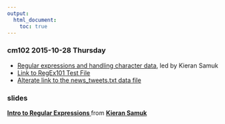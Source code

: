 ```yaml
---
output:
  html_document:
    toc: true
---
```


### cm102 2015-10-28 Thursday

  * [Regular expressions and handling character data](block027_regular-expressions.html), led by Kieran Samuk
  * [Link to RegEx101 Test File](https://regex101.com/r/gZ2uW4/2)
  * [Alterate link to the news_tweets.txt data file](regex_files/news_tweets.txt)

### slides

<script async class="speakerdeck-embed" data-id="b1efa8fafa73417aabe49a020b9e63a7" data-ratio="1.33333333333333" src="//speakerdeck.com/assets/embed.js"></script> <div style="margin-bottom:5px"> <strong> <a href="https://speakerdeck.com/ksamuk/ubc-stat545-2015-cm103-introduction-to-regular-expressions" target="_blank">Intro to Regular Expressions </a> </strong> from <strong><a href="https://speakerdeck.com/ksamuk" target="_blank">Kieran Samuk</a></strong> </div>
